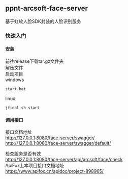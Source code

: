 ## ppnt-arcsoft-face-server
基于虹软人脸SDK封装的人脸识别服务

### 快速入门
#### 安装
前往release下载tar.gz文件夹  
解压文件  
启动项目  
windows
```
start.bat
```
linux
```
jfinal.sh start
```
#### 调用接口
接口文档地址  
http://127.0.0.1:8080/face-server/swagger/    
http://127.0.0.1:8080/face-server/swagger/default/  

检查服务是否有效  
http://127.0.0.1:8080/face-server/api/arcsoft/face/check  
ApiFox上本项目接口文档地址  
https://www.apifox.cn/apidoc/project-898965/

